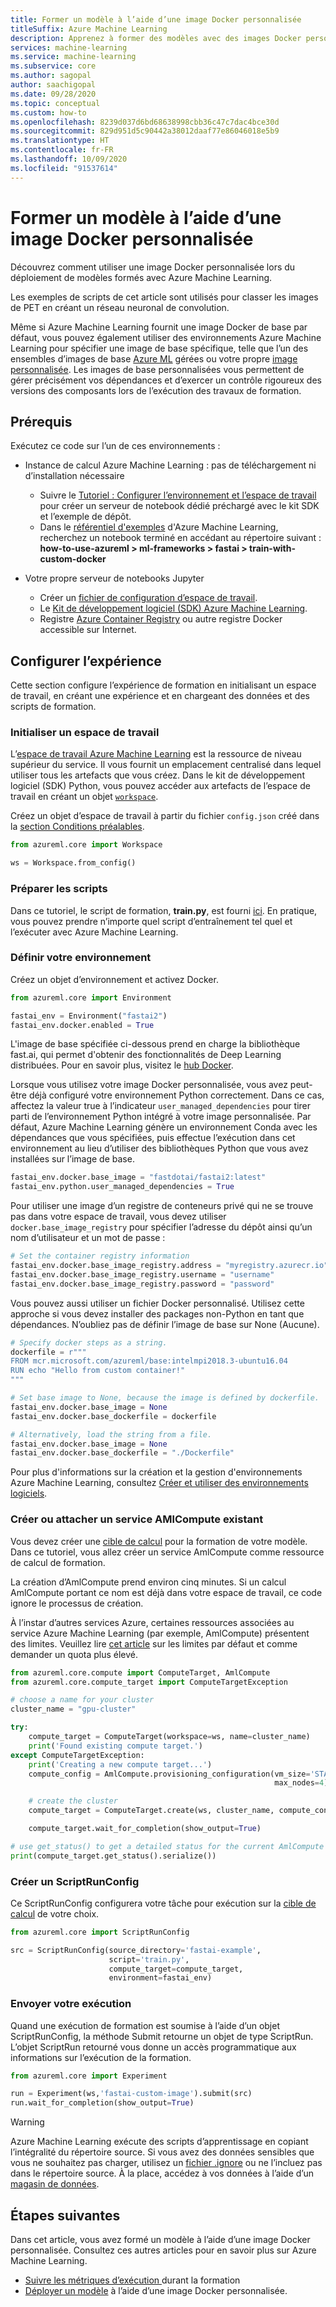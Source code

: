 ```yaml
---
title: Former un modèle à l’aide d’une image Docker personnalisée
titleSuffix: Azure Machine Learning
description: Apprenez à former des modèles avec des images Docker personnalisées dans Azure Machine Learning.
services: machine-learning
ms.service: machine-learning
ms.subservice: core
ms.author: sagopal
author: saachigopal
ms.date: 09/28/2020
ms.topic: conceptual
ms.custom: how-to
ms.openlocfilehash: 8239d037d6bd68638998cbb36c47c7dac4bce30d
ms.sourcegitcommit: 829d951d5c90442a38012daaf77e86046018e5b9
ms.translationtype: HT
ms.contentlocale: fr-FR
ms.lasthandoff: 10/09/2020
ms.locfileid: "91537614"
---
```

# <a name="train-a-model-using-a-custom-docker-image"></a>Former un modèle à l’aide d’une image Docker personnalisée

Découvrez comment utiliser une image Docker personnalisée lors du déploiement de modèles formés avec Azure Machine Learning. 

Les exemples de scripts de cet article sont utilisés pour classer les images de PET en créant un réseau neuronal de convolution. 

Même si Azure Machine Learning fournit une image Docker de base par défaut, vous pouvez également utiliser des environnements Azure Machine Learning pour spécifier une image de base spécifique, telle que l’un des ensembles d’images de base [Azure ML](https://github.com/Azure/AzureML-Containers) gérées ou votre propre [image personnalisée](how-to-deploy-custom-docker-image.md#create-a-custom-base-image). Les images de base personnalisées vous permettent de gérer précisément vos dépendances et d’exercer un contrôle rigoureux des versions des composants lors de l’exécution des travaux de formation. 

## <a name="prerequisites"></a>Prérequis 
Exécutez ce code sur l’un de ces environnements :
* Instance de calcul Azure Machine Learning : pas de téléchargement ni d’installation nécessaire
    * Suivre le [Tutoriel : Configurer l’environnement et l’espace de travail](tutorial-1st-experiment-sdk-setup.md) pour créer un serveur de notebook dédié préchargé avec le kit SDK et l’exemple de dépôt.
    * Dans le [référentiel d'exemples](https://github.com/Azure/azureml-examples) d'Azure Machine Learning, recherchez un notebook terminé en accédant au répertoire suivant : **how-to-use-azureml > ml-frameworks > fastai > train-with-custom-docker** 

* Votre propre serveur de notebooks Jupyter
    * Créer un [fichier de configuration d’espace de travail](how-to-configure-environment.md#workspace).
    * Le [Kit de développement logiciel (SDK) Azure Machine Learning](https://docs.microsoft.com/python/api/overview/azure/ml/install?view=azure-ml-py&preserve-view=true). 
    * Registre [Azure Container Registry](/azure/container-registry) ou autre registre Docker accessible sur Internet.

## <a name="set-up-the-experiment"></a>Configurer l’expérience 
Cette section configure l’expérience de formation en initialisant un espace de travail, en créant une expérience et en chargeant des données et des scripts de formation.

### <a name="initialize-a-workspace"></a>Initialiser un espace de travail
L’[espace de travail Azure Machine Learning](concept-workspace.md) est la ressource de niveau supérieur du service. Il vous fournit un emplacement centralisé dans lequel utiliser tous les artefacts que vous créez. Dans le kit de développement logiciel (SDK) Python, vous pouvez accéder aux artefacts de l’espace de travail en créant un objet [`workspace`](https://docs.microsoft.com/python/api/azureml-core/azureml.core.workspace.workspace?view=azure-ml-py&preserve-view=true).

Créez un objet d’espace de travail à partir du fichier `config.json` créé dans la [section Conditions préalables](#prerequisites).

```Python
from azureml.core import Workspace

ws = Workspace.from_config()
```

### <a name="prepare-scripts"></a>Préparer les scripts
Dans ce tutoriel, le script de formation, **train.py**, est fourni [ici](https://github.com/Azure/azureml-examples/blob/main/code/models/fastai/pets-resnet34/train.py). En pratique, vous pouvez prendre n’importe quel script d’entraînement tel quel et l’exécuter avec Azure Machine Learning.

### <a name="define-your-environment"></a>Définir votre environnement
Créez un objet d’environnement et activez Docker. 

```python
from azureml.core import Environment

fastai_env = Environment("fastai2")
fastai_env.docker.enabled = True
```

L'image de base spécifiée ci-dessous prend en charge la bibliothèque fast.ai, qui permet d'obtenir des fonctionnalités de Deep Learning distribuées. Pour en savoir plus, visitez le [hub Docker](https://hub.docker.com/u/fastdotai). 

Lorsque vous utilisez votre image Docker personnalisée, vous avez peut-être déjà configuré votre environnement Python correctement. Dans ce cas, affectez la valeur true à l’indicateur `user_managed_dependencies` pour tirer parti de l’environnement Python intégré à votre image personnalisée. Par défaut, Azure Machine Learning génère un environnement Conda avec les dépendances que vous spécifiées, puis effectue l’exécution dans cet environnement au lieu d’utiliser des bibliothèques Python que vous avez installées sur l’image de base.

```python
fastai_env.docker.base_image = "fastdotai/fastai2:latest"
fastai_env.python.user_managed_dependencies = True
```

Pour utiliser une image d’un registre de conteneurs privé qui ne se trouve pas dans votre espace de travail, vous devez utiliser `docker.base_image_registry` pour spécifier l’adresse du dépôt ainsi qu’un nom d’utilisateur et un mot de passe :

```python
# Set the container registry information
fastai_env.docker.base_image_registry.address = "myregistry.azurecr.io"
fastai_env.docker.base_image_registry.username = "username"
fastai_env.docker.base_image_registry.password = "password"
```

Vous pouvez aussi utiliser un fichier Docker personnalisé. Utilisez cette approche si vous devez installer des packages non-Python en tant que dépendances. N’oubliez pas de définir l’image de base sur None (Aucune).

```python 
# Specify docker steps as a string. 
dockerfile = r"""
FROM mcr.microsoft.com/azureml/base:intelmpi2018.3-ubuntu16.04
RUN echo "Hello from custom container!"
"""

# Set base image to None, because the image is defined by dockerfile.
fastai_env.docker.base_image = None
fastai_env.docker.base_dockerfile = dockerfile

# Alternatively, load the string from a file.
fastai_env.docker.base_image = None
fastai_env.docker.base_dockerfile = "./Dockerfile"
```

Pour plus d'informations sur la création et la gestion d'environnements Azure Machine Learning, consultez [Créer et utiliser des environnements logiciels](how-to-use-environments.md). 

### <a name="create-or-attach-existing-amlcompute"></a>Créer ou attacher un service AMlCompute existant
Vous devez créer une [cible de calcul](concept-azure-machine-learning-architecture.md#compute-targets) pour la formation de votre modèle. Dans ce tutoriel, vous allez créer un service AmlCompute comme ressource de calcul de formation.

La création d’AmlCompute prend environ cinq minutes. Si un calcul AmlCompute portant ce nom est déjà dans votre espace de travail, ce code ignore le processus de création.

À l’instar d’autres services Azure, certaines ressources associées au service Azure Machine Learning (par exemple, AmlCompute) présentent des limites. Veuillez lire [cet article](how-to-manage-quotas.md) sur les limites par défaut et comme demander un quota plus élevé. 

```python
from azureml.core.compute import ComputeTarget, AmlCompute
from azureml.core.compute_target import ComputeTargetException

# choose a name for your cluster
cluster_name = "gpu-cluster"

try:
    compute_target = ComputeTarget(workspace=ws, name=cluster_name)
    print('Found existing compute target.')
except ComputeTargetException:
    print('Creating a new compute target...')
    compute_config = AmlCompute.provisioning_configuration(vm_size='STANDARD_NC6',
                                                           max_nodes=4)

    # create the cluster
    compute_target = ComputeTarget.create(ws, cluster_name, compute_config)

    compute_target.wait_for_completion(show_output=True)

# use get_status() to get a detailed status for the current AmlCompute
print(compute_target.get_status().serialize())
```

### <a name="create-a-scriptrunconfig"></a>Créer un ScriptRunConfig
Ce ScriptRunConfig configurera votre tâche pour exécution sur la [cible de calcul](how-to-set-up-training-targets.md) de votre choix.

```python
from azureml.core import ScriptRunConfig

src = ScriptRunConfig(source_directory='fastai-example',
                      script='train.py',
                      compute_target=compute_target,
                      environment=fastai_env)
```

### <a name="submit-your-run"></a>Envoyer votre exécution
Quand une exécution de formation est soumise à l’aide d’un objet ScriptRunConfig, la méthode Submit retourne un objet de type ScriptRun. L’objet ScriptRun retourné vous donne un accès programmatique aux informations sur l’exécution de la formation. 

```python
from azureml.core import Experiment

run = Experiment(ws,'fastai-custom-image').submit(src)
run.wait_for_completion(show_output=True)
```

> [!WARNING]
> Azure Machine Learning exécute des scripts d’apprentissage en copiant l’intégralité du répertoire source. Si vous avez des données sensibles que vous ne souhaitez pas charger, utilisez un [fichier .ignore](how-to-save-write-experiment-files.md#storage-limits-of-experiment-snapshots) ou ne l’incluez pas dans le répertoire source. À la place, accédez à vos données à l’aide d’un [magasin de données](https://docs.microsoft.com/python/api/azureml-core/azureml.data?view=azure-ml-py&preserve-view=true).

## <a name="next-steps"></a>Étapes suivantes
Dans cet article, vous avez formé un modèle à l’aide d’une image Docker personnalisée. Consultez ces autres articles pour en savoir plus sur Azure Machine Learning.
* [Suivre les métriques d’exécution ](how-to-track-experiments.md) durant la formation
* [Déployer un modèle](how-to-deploy-custom-docker-image.md) à l’aide d’une image Docker personnalisée.
